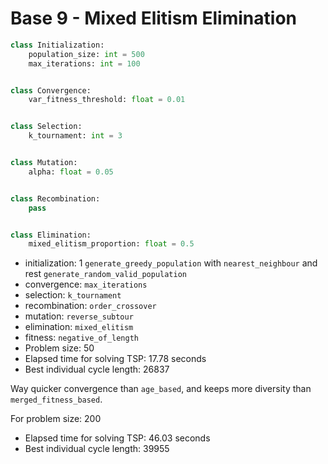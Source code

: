 # Base 9 - Mixed Elitism Elimination

```Python 
class Initialization:
	population_size: int = 500
	max_iterations: int = 100


class Convergence:
	var_fitness_threshold: float = 0.01


class Selection:
	k_tournament: int = 3


class Mutation:
	alpha: float = 0.05


class Recombination:
	pass


class Elimination:
	mixed_elitism_proportion: float = 0.5
```

- initialization: 1 `generate_greedy_population` with `nearest_neighbour` and rest `generate_random_valid_population`
- convergence: `max_iterations`
- selection: `k_tournament`
- recombination: `order_crossover`
- mutation: `reverse_subtour`
- elimination: `mixed_elitism`
- fitness: `negative_of_length`
- Problem size: 50
- Elapsed time for solving TSP: 17.78 seconds
- Best individual cycle length: 26837

Way quicker convergence than `age_based`, and keeps more diversity than `merged_fitness_based`.

For problem size: 200
- Elapsed time for solving TSP: 46.03 seconds
- Best individual cycle length: 39955